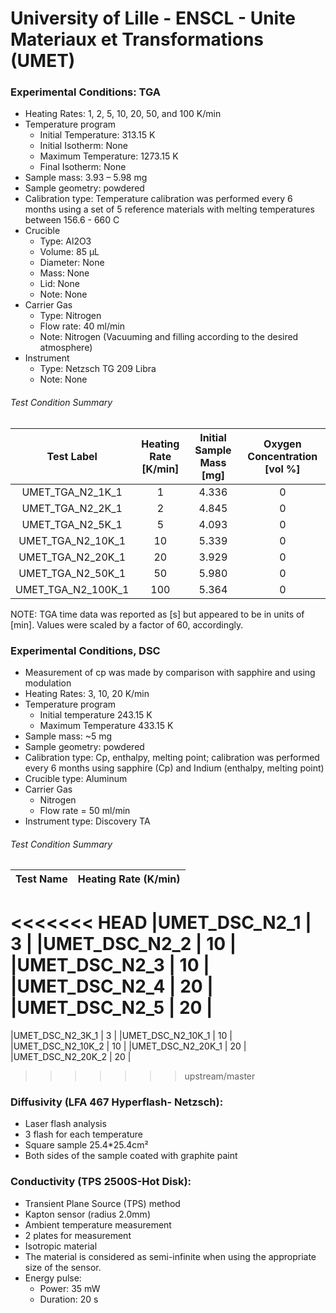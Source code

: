 # University of Lille - ENSCL - Unite Materiaux et Transformations (UMET)

### Experimental Conditions: TGA

* Heating Rates: 1, 2, 5, 10, 20, 50, and 100 K/min
* Temperature program
  - Initial Temperature: 313.15 K
  - Initial Isotherm: None
  - Maximum Temperature: 1273.15 K
  - Final Isotherm: None
* Sample mass: 3.93 – 5.98 mg
* Sample geometry: powdered
* Calibration type: Temperature calibration was performed every 6 months using a set of 5 reference materials with melting temperatures between 156.6 - 660 C
* Crucible
  - Type: Al2O3
  - Volume: 85 µL
  - Diameter: None
  - Mass: None
  - Lid: None
  - Note: None
* Carrier Gas
  - Type: Nitrogen
  - Flow rate: 40 ml/min
  - Note: Nitrogen (Vacuuming and filling according to the desired atmosphere)
* Instrument
  - Type: Netzsch TG 209 Libra
  - Note: None

###### Test Condition Summary

| Test Label | Heating Rate [K/min] | Initial Sample Mass [mg] | Oxygen Concentration [vol %] |
|:----------:|:--------------------:|:------------------------:|:------------------------------:|
| UMET\_TGA\_N2\_1K\_1   |   1 | 4.336 | 0 |
| UMET\_TGA\_N2\_2K\_1   |   2 | 4.845 | 0 |
| UMET\_TGA\_N2\_5K\_1   |   5 | 4.093 | 0 |
| UMET\_TGA\_N2\_10K\_1  |  10 | 5.339 | 0 |
| UMET\_TGA\_N2\_20K\_1  |  20 | 3.929 | 0 |
| UMET\_TGA\_N2\_50K\_1  |  50 | 5.980 | 0 |
| UMET\_TGA\_N2\_100K\_1 | 100 | 5.364 | 0 |

NOTE: TGA time data was reported as [s] but appeared to be in units of [min]. Values were scaled by a factor of 60, accordingly.

### Experimental Conditions, DSC

* Measurement of cp was made by comparison with sapphire and using modulation
* Heating Rates: 3, 10, 20 K/min
* Temperature program
  - Initial temperature 243.15 K
  - Maximum Temperature 433.15 K
* Sample mass: ~5 mg
* Sample geometry: powdered
* Calibration type: Cp, enthalpy, melting point; calibration was performed every 6 months using sapphire (Cp) and Indium (enthalpy, melting point)
* Crucible type: Aluminum
* Carrier Gas
  - Nitrogen
  - Flow rate = 50 ml/min
* Instrument type: Discovery TA

###### Test Condition Summary

|Test Name | Heating Rate (K/min) |
|----------|:------:|  
<<<<<<< HEAD
|UMET\_DSC\_N2\_1 | 3 |
|UMET\_DSC\_N2\_2 | 10 |
|UMET\_DSC\_N2\_3 | 10 |
|UMET\_DSC\_N2\_4 | 20 |
|UMET\_DSC\_N2\_5 | 20 |
=======
|UMET\_DSC\_N2\_3K\_1 | 3 |
|UMET\_DSC\_N2\_10K\_1 | 10 |
|UMET\_DSC\_N2\_10K\_2 | 10 |
|UMET\_DSC\_N2\_20K\_1 | 20 |
|UMET\_DSC\_N2\_20K\_2 | 20 |
>>>>>>> upstream/master

### Diffusivity (LFA 467 Hyperflash- Netzsch):
* Laser flash analysis
* 3 flash for each temperature
* Square sample 25.4*25.4cm²
* Both sides of the sample coated with graphite paint

### Conductivity (TPS 2500S-Hot Disk):
* Transient Plane Source (TPS) method
* Kapton sensor (radius 2.0mm)
* Ambient temperature measurement
* 2 plates for measurement
* Isotropic material
* The material is considered as semi-infinite when using the appropriate size of the sensor.
* Energy pulse:
  - Power: 35 mW
  - Duration: 20 s
